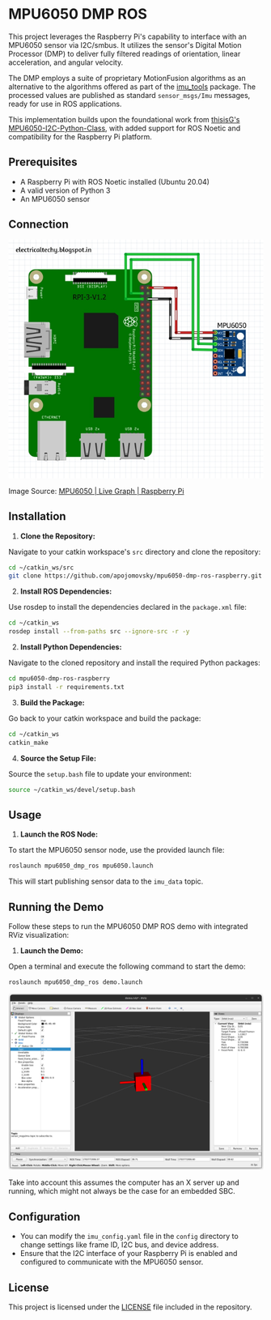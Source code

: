 # MPU6050 DMP ROS

This project leverages the Raspberry Pi's capability to interface with an MPU6050 sensor via I2C/smbus. It utilizes the sensor's Digital Motion Processor (DMP) to deliver fully filtered readings of orientation, linear acceleration, and angular velocity.

The DMP employs a suite of proprietary MotionFusion algorithms as an alternative to the algorithms offered as part of the [imu_tools](https://github.com/CCNYRoboticsLab/imu_tools) package. The processed values are published as standard `sensor_msgs/Imu` messages, ready for use in ROS applications.

This implementation builds upon the foundational work from [thisisG's MPU6050-I2C-Python-Class](https://github.com/thisisG/MPU6050-I2C-Python-Class), with added support for ROS Noetic and compatibility for the Raspberry Pi platform.

## Prerequisites

- A Raspberry Pi with ROS Noetic installed (Ubuntu 20.04)
- A valid version of Python 3
- An MPU6050 sensor

## Connection

![MPU6050 with Raspberry Pi](resources/mpu6050_raspberry.png)

Image Source: [MPU6050 | Live Graph | Raspberry Pi](https://sparkfun.hackster.io/absoluteAbu/mpu6050-live-graph-raspberry-pi-637112)

## Installation

1. **Clone the Repository:**

Navigate to your catkin workspace's `src` directory and clone the repository:

```bash
cd ~/catkin_ws/src
git clone https://github.com/apojomovsky/mpu6050-dmp-ros-raspberry.git
```

2. **Install ROS Dependencies:**

Use rosdep to install the dependencies declared in the `package.xml` file:

```bash
cd ~/catkin_ws
rosdep install --from-paths src --ignore-src -r -y
```

2. **Install Python Dependencies:**

Navigate to the cloned repository and install the required Python packages:

```bash
cd mpu6050-dmp-ros-raspberry
pip3 install -r requirements.txt
```

3. **Build the Package:**

Go back to your catkin workspace and build the package:


```bash
cd ~/catkin_ws
catkin_make
```

4. **Source the Setup File:**

Source the `setup.bash` file to update your environment:

```bash
source ~/catkin_ws/devel/setup.bash
```

## Usage

1. **Launch the ROS Node:**

To start the MPU6050 sensor node, use the provided launch file:

```bash
roslaunch mpu6050_dmp_ros mpu6050.launch
```

This will start publishing sensor data to the `imu_data` topic.

## Running the Demo

Follow these steps to run the MPU6050 DMP ROS demo with integrated RViz visualization:

1. **Launch the Demo:**

Open a terminal and execute the following command to start the demo:

```bash
roslaunch mpu6050_dmp_ros demo.launch
```

![RViz demo](resources/demo.png)

Take into account this assumes the computer has an X server up and running, which might not always be the case for an embedded SBC.

## Configuration

- You can modify the `imu_config.yaml` file in the `config` directory to change settings like frame ID, I2C bus, and device address.
- Ensure that the I2C interface of your Raspberry Pi is enabled and configured to communicate with the MPU6050 sensor.

## License

This project is licensed under the [LICENSE](LICENSE) file included in the repository.
